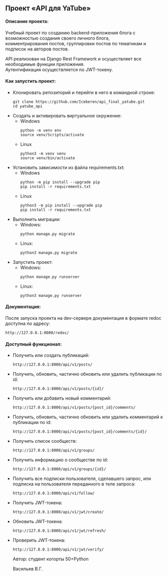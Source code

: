 ## Проект «API для YaTube»
#### Описание проекта:
Учебный проект по созданию backend-приложения блога с возможностью создания своего личного блога,  
комментрирования постов, группировки постов по тематикам и подписок на авторов постов.   
   
API реализован на Django Rest Framework и осуществляет все необходимые функции приложения.   
Аутентификация осуществляется по JWT-токену.   
   
#### Как запустить проект:
- Клонировать репозиторий и перейти в него в командной строке:
  ```
  git clone https://github.com/Iceberen/api_final_yatube.git
  cd yatube_api
  ```
- Cоздать и активировать виртуальное окружение:
  - Windows
    ```
    python -m venv env
    source venv/Scripts/activate
    ```
  - Linux
    ```
    python3 -m venv venv
    source venv/bin/activate
    ```
- Установить зависимости из файла requirements.txt:
  - Windows
    ```
    python -m pip install --upgrade pip
    pip install -r requirements.txt
    ```
  - Linux
    ```
    python3 -m pip install --upgrade pip
    pip install -r requirements.txt
    ```
- Выполнить миграции:
  - Windows:
    ```
    python manage.py migrate
    ```
  - Linux:
    ```
    python3 manage.py migrate
    ```
- Запустить проект:
  - Windows:
    ```
    python manage.py runserver
    ```
  - Linux:
    ```
    python3 manage.py runserver
    ```

#### Документация:

После запуска проекта на dev-сервере документация в формате redoc доступна по адресу:

```
http://127.0.0.1:8000/redoc/
```

#### Доступный функционал:
- Получить или создать публикаций:
  ```
  http://127.0.0.1:8000/api/v1/posts/
  ```
- Получить, обновить, частично обновить или удалить публикации по id:
  ```
  http://127.0.0.1:8000/api/v1/posts/{id}/
  ```
- Получить или добавить новый комментарий:
  ```
  http://127.0.0.1:8000/api/v1/posts/{post_id}/comments/
  ```
- Получить, обновить, частично обновить или удалить комментарий к публикации по id:
  ```
  http://127.0.0.1:8000/api/v1/posts/{post_id}/comments/{id}/
  ```
- Получить список сообществ:
  ```
  http://127.0.0.1:8000/api/v1/groups/
  ```
- Получить информацию о сообществе по id:
  ```
  http://127.0.0.1:8000/api/v1/groups/{id}/
  ```
- Получить все подписки пользователя, сделавшего запрос, или подписка на пользователя переданного в теле запроса:
  ```
  http://127.0.0.1:8000/api/v1/follow/
  ```
- Получить JWT-токена:
  ```
  http://127.0.0.1:8000/api/v1/jwt/create/
  ```
- Обновить JWT-токена:
  ```
  http://127.0.0.1:8000/api/v1/jwt/refresh/
  ```
- Проверить JWT-токена:
  ```
  http://127.0.0.1:8000/api/v1/jwt/verify/
  ```

  Автор: студент когорты 50+Python
      
  Васильев В.Г.